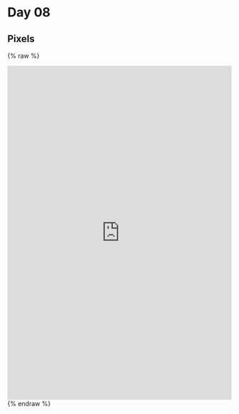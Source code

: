 # Day 08

## Pixels

{% raw %}
<iframe src="https://editor.p5js.org/PerlaH/full/PjdG8fxXN"  
width="100%" height="750" frameborder="no"></iframe>
{% endraw %}